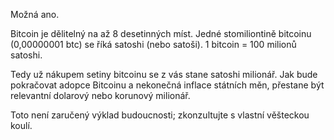 Možná ano.

Bitcoin je dělitelný na až 8 desetinných míst. Jedné stomiliontině bitcoinu (0,00000001 btc) se říká satoshi (nebo satoši). 1 bitcoin = 100 milionů satoshi.

Tedy už nákupem setiny bitcoinu se z vás stane satoshi milionář. Jak bude pokračovat adopce Bitcoinu a nekonečná inflace státních měn, přestane být relevantní dolarový nebo korunový milionář.

Toto není zaručený výklad budoucnosti; zkonzultujte s vlastní věšteckou koulí.